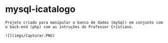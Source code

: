 # mysql-icatalogo

    Projeto criado para manipular o banco de dados (mySql) em conjunto com o back-end (php) com as intruções do Professor Cristiano.

    ![](imgs/Capturar.PNG)